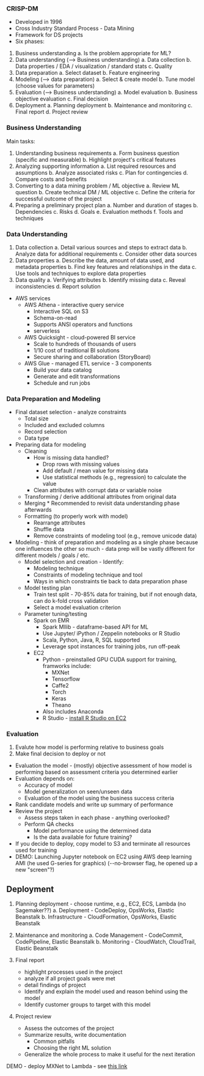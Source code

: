 ### CRISP-DM

* Developed in 1996
* Cross Industry Standard Process - Data Mining
* Framework for DS projects
* Six phases:

1. Business understanding
	a. Is the problem appropriate for ML?
2. Data understanding (--> Business understanding)
	a. Data collection
	b. Data properties / EDA / visualization / standard stats
	c. Quality 
3. Data preparation
	a. Select dataset
	b. Feature engineering
4. Modeling (--> data preparation)
	a. Select & create model
	b. Tune model (choose values for parameters)
5. Evaluation (--> Business understanding)
	a. Model evaluation
	b. Business objective evaluation
	c. Final decision
6. Deployment 
	a. Planning deployment
	b. Maintenance and monitoring
	c. Final report
	d. Project review

### Business Understanding

Main tasks: 

1. Understanding business requirements
	a. Form business question (specific and measurable)
	b. Highlight project's critical features
2. Analyzing supporting information
	a. List required resources and assumptions
	b. Analyze associated risks
	c. Plan for contingencies
	d. Compare costs and benefits
3. Converting to a data mining problem / ML objective
	a. Review ML question
	b. Create technical DM / ML objective
	c. Define the criteria for successful outcome of the project
4. Preparing a preliminary project plan
	a. Number and duration of stages
	b. Dependencies
	c. Risks
	d. Goals
	e. Evaluation methods
	f. Tools and techniques

### Data Understanding

1. Data collection
	a. Detail various sources and steps to extract data
	b. Analyze data for additional requirements
	c. Consider other data sources
2. Data properties
	a. Describe the data, amount of data used, and metadata properties
	b. Find key features and relationships in the data
	c. Use tools and techniques to explore data properties
3. Data quality
	a. Verifying attributes
	b. Identify missing data
	c. Reveal inconsistencies
	d. Report solution

* AWS services
	* AWS Athena - interactive query service
		* Interactive SQL on S3
		* Schema-on-read
		* Supports ANSI operators and functions
		* serverless
	* AWS Quicksight - cloud-powered BI service
		* Scale to hundreds of thousands of users
		* 1/10 cost of traditional BI solutions
		* Secure sharing and collaboration (StoryBoard)
	* AWS Glue - managed ETL service - 3 components
		* Build your data catalog
		* Generate and edit transformations
		* Schedule and run jobs

### Data Preparation and Modeling
* Final dataset selection - analyze constraints
	* Total size
	* Included and excluded columns
	* Record selection
	* Data type
* Preparing data for modeling
	* Cleaning
		* How is missing data handled?
			* Drop rows with missing values
			* Add default / mean value for missing data
			* Use statistical methods (e.g., regression) to calculate the value
		* Clean attributes with corrupt data or variable noise
	* Transforming / derive additional attributes from original data
	* Merging
			* Recommended to revisit data understanding phase afterwards
	* Formatting (to properly work with model)
		* Rearrange attributes
		* Shuffle data
		* Remove constraints of modeling tool (e.g., remove unicode data)
* Modeling - think of preparation and modeling as a single phase because one influences the other so much - data prep will be vastly different for different models / goals / etc.
	* Model selection and creation - Identify:
		* Modeling technique
		* Constraints  of modeling technique and tool
		* Ways in which constraints tie back to data preparation phase
	* Model testing plan
		* Train test split - 70-85% data for training, but if not enough data, can do k-fold cross validation
		* Select a model evaluation criterion
	* Parameter tuning/testing
		* Spark on EMR
			* Spark Mllib - dataframe-based API for ML
			* Use Jupyter/ iPython / Zeppelin notebooks or R Studio
			* Scala, Python, Java, R, SQL supported
			* Leverage spot instances for training jobs, run off-peak
		* EC2
			* Python - preinstalled GPU CUDA support for training, framworks include:
				* MXNet
				* Tensorflow
				* Caffe2
				* Torch
				* Keras
				* Theano
			* Also includes Anaconda
			* R Studio - [install R Studio on EC2](https://aws.amazon.com/blogs/big-data/running-r-on-aws/)

		
### Evaluation

1. Evalute how model is performing relative to business goals
2. Make final decision to deploy or not

* Evaluation the model - (mostly) objective assessment of how model is performing based on assessment criteria you determined earlier
* Evaluation depends on:
    * Accuracy of model
    * Model generalization on seen/unseen data
    * Evaluation of the model using the business success criteria
* Rank candidate models and write up summary of performance
* Review the project
    * Assess steps taken in each phase - anything overlooked?
    * Perform QA checks
        * Model performance using the determined data
        * Is the data available for future training?
* If you decide to deploy, copy model to S3 and terminate all resources used for training
* DEMO: Launching Jupyter notebook on EC2 using AWS deep learning AMI (he used G-series for graphics) (--no-browser flag, he opened up a new "screen"?)


## Deployment

1. Planning deployment - choose runtime, e.g., EC2, ECS, Lambda (no Sagemaker??)
    a. Deployment - CodeDeploy, OpsWorks, Elastic Beanstalk
    b. Infrastructure - CloudFormation, OpsWorks, Elastic Beanstalk
2. Maintenance and monitoring
    a. Code Management - CodeCommit, CodePipeline, Elastic Beanstalk
    b. Monitoring - CloudWatch, CloudTrail, Elastic Beanstalk

3. Final report
    * highlight processes used in the project
    * analyze if all project goals were met
    * detail findings of project
    * Identify and explain the model used and reason behind using the model
    * Identify customer groups to target with this model
4. Project review

    * Assess the outcomes of the project
    * Summarize results, write documentation
        * Common pitfalls
        * Choosing the right ML solution
    * Generalize the whole process to make it useful for the next iteration

DEMO - deploy MXNet to Lambda - see [this link](https://docs.aws.amazon.com/lambda/latest/dg/lambda-python-how-to-create-deployment-package.html)

